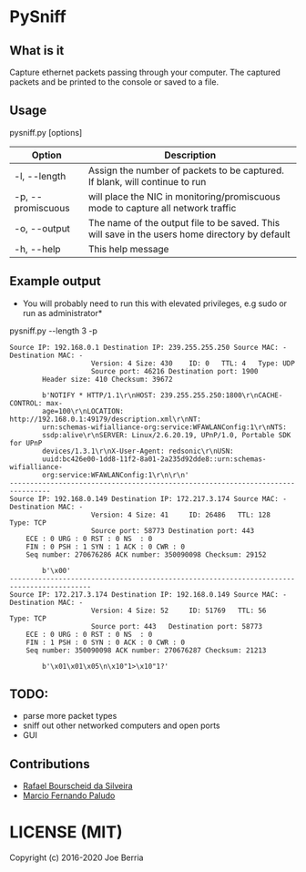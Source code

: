 # PySniff
## What is it
Capture ethernet packets passing through your computer. The captured packets and be printed to the console or saved to a file.

## Usage
pysniff.py [options]

|Option|Description|
|------|-----------|
|-l, --length|Assign the number of packets to be captured. If blank, will continue to run|
|-p, --promiscuous|will place the NIC in monitoring/promiscuous mode to capture all network traffic|
|-o, --output|The name of the output file to be saved. This will save in the users home directory by default|
|-h, --help|This help message|

## Example output
* You will probably need to run this with elevated privileges, e.g sudo or run as administrator*

pysniff.py --length 3 -p
```
Source IP: 192.168.0.1 Destination IP: 239.255.255.250 Source MAC: - Destination MAC: -
                 	Version: 4 Size: 430 	ID: 0 	TTL: 4   Type: UDP
                 	Source port: 46216 Destination port: 1900
		Header size: 410 Checksum: 39672

		b'NOTIFY * HTTP/1.1\r\nHOST: 239.255.255.250:1800\r\nCACHE-CONTROL: max-
		age=100\r\nLOCATION: http://192.168.0.1:49179/description.xml\r\nNT:
		urn:schemas-wifialliance-org:service:WFAWLANConfig:1\r\nNTS:
		ssdp:alive\r\nSERVER: Linux/2.6.20.19, UPnP/1.0, Portable SDK for UPnP
		devices/1.3.1\r\nX-User-Agent: redsonic\r\nUSN:
		uuid:bc426e00-1dd8-11f2-8a01-2a235d92dde8::urn:schemas-wifialliance-
		org:service:WFAWLANConfig:1\r\n\r\n'
--------------------------------------------------------------------------------
Source IP: 192.168.0.149 Destination IP: 172.217.3.174 Source MAC: - Destination MAC: -
                 	Version: 4 Size: 41 	ID: 26486 	TTL: 128   Type: TCP
                 	Source port: 58773 Destination port: 443  
 	ECE : 0	URG : 0	RST : 0	NS  : 0
	FIN : 0	PSH : 1	SYN : 1	ACK : 0	CWR : 0
	Seq number: 270676286 ACK number: 350090098 Checksum: 29152

		b'\x00'
------------------------------------------------------------------------------------------
Source IP: 172.217.3.174 Destination IP: 192.168.0.149 Source MAC: - Destination MAC: -
                 	Version: 4 Size: 52 	ID: 51769 	TTL: 56   Type: TCP
                 	Source port: 443   Destination port: 58773
 	ECE : 0	URG : 0	RST : 0	NS  : 0
	FIN : 1	PSH : 0	SYN : 0	ACK : 0	CWR : 0
	Seq number: 350090098 ACK number: 270676287 Checksum: 21213

		b'\x01\x01\x05\n\x10"1>\x10"1?'
```

## TODO:
* parse more packet types
* sniff out other networked computers and open ports
* GUI

## Contributions
* [Rafael Bourscheid da Silveira](https://github.com/bsrafael)
* [Marcio Fernando Paludo](https://github.com/MarcioFPaludo)

# LICENSE (MIT)
Copyright (c) 2016-2020 Joe Berria
